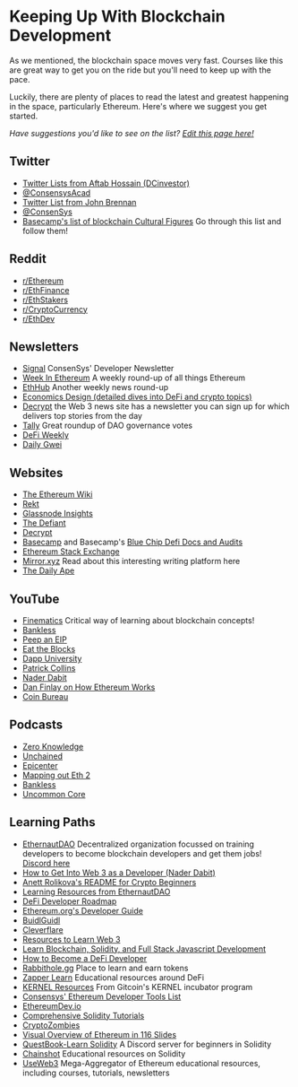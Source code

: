 # Keeping Up With Blockchain Development

As we mentioned, the blockchain space moves very fast. Courses like this are great way to get you on the ride but you'll need to keep up with the pace.

Luckily, there are plenty of places to read the latest and greatest happening in the space, particularly Ethereum. Here's where we suggest you get started.

_Have suggestions you'd like to see on the list? [Edit this page here!](https://github.com/ConsenSys-Academy/Blockchain-Developer-Bootcamp/edit/staging/docs/S00-intro/L6-keeping-up/index.md)_

## Twitter

*   [Twitter Lists from Aftab Hossain (DCinvestor)](https://twitter.com/iamDCinvestor/lists)
*   [@ConsensysAcad](https://twitter.com/consensysacad)
*   [Twitter List from John Brennan](https://twitter.com/i/lists/1240026040619106306?s=20)
*   [@ConsenSys](https://twitter.com/consensys)
*   [Basecamp's list of blockchain Cultural Figures](https://www.notion.so/2438c01d787b4dfd8ba3352011f194ff?v=0e065bfd666b4bc4a27216301faf1de1&p=eb0a863295a24191a6eb78a026347381) Go through this list and follow them!

## Reddit

*   [r/Ethereum](https://www.reddit.com/r/ethereum)
*   [r/EthFinance](https://www.reddit.com/r/ethfinance)
*   [r/EthStakers](https://www.reddit.com/r/ethstakers)
*   [r/CryptoCurrency](https://www.reddit.com/r/CryptoCurrency/)
*   [r/EthDev](https://www.reddit.com/r/ethdev/)

## Newsletters

*   [Signal](https://share.hsforms.com/1HiFwsb55S5GUf-EOe0KP8Q2urwb?email=) ConsenSys' Developer Newsletter
*   [Week In Ethereum](https://weekinethereumnews.com/) A weekly round-up of all things Ethereum
*   [EthHub](https://ethhub.io/) Another weekly news round-up
*   [Economics Design (detailed dives into DeFi and crypto topics)](https://economicsdesign.substack.com/)
*   [Decrypt](https://decrypt.co/) the Web 3 news site has a newsletter you can sign up for which delivers top stories from the day
*   [Tally](https://newsletter.withtally.com/?no_cover=true) Great roundup of DAO governance votes
*   [DeFi Weekly](https://defiweekly.substack.com/)
*   [Daily Gwei](https://thedailygwei.substack.com/)

## Websites
- [The Ethereum Wiki](https://eth.wiki/)
- [Rekt](https://rekt.news/)
- [Glassnode Insights](https://insights.glassnode.com/)
- [The Defiant](https://thedefiant.io/)
- [Decrypt](https://decrypt.co)
- [Basecamp](https://www.notion.so/qtativ/Basecamp-55bd8855ed804a449985a0cec6540ae1) and Basecamp's [Blue Chip Defi Docs and Audits](https://www.notion.so/2438c01d787b4dfd8ba3352011f194ff?v=0e065bfd666b4bc4a27216301faf1de1&p=f0a08659cf81453996f3f1250d3cab53)
- [Ethereum Stack Exchange](https://ethereum.stackexchange.com/)
- [Mirror.xyz](https://consensys.net/blog/metamask/mirror-xyz-review-how-to-use-metamask-to-compete-in-the-write-race/) Read about this interesting writing platform here
- [The Daily Ape](http://thedailyape.com)


## YouTube
- [Finematics](https://finematics.com/) Critical way of learning about blockchain concepts!
- [Bankless](https://www.youtube.com/c/Bankless/videos)
- [Peep an EIP](https://www.youtube.com/watch?v=sc1x_du6UXk&list=PL4cwHXAawZxqu0PKKyMzG_3BJV_xZTi1F)
- [Eat the Blocks](https://www.youtube.com/channel/UCZM8XQjNOyG2ElPpEUtNasA)
- [Dapp University](https://www.youtube.com/channel/UCY0xL8V6NzzFcwzHCgB8orQ)
- [Patrick Collins](https://www.youtube.com/channel/UCn-3f8tw_E1jZvhuHatROwA)
- [Nader Dabit](https://www.youtube.com/user/boyindasouth)
- [Dan Finlay on How Ethereum Works](https://www.youtube.com/watch?v=-SMliFtoPn8&list=PLvf2RZCNC-UD2RLRs8jnIkhG8iXiKIH9w)
- [Coin Bureau](https://www.youtube.com/channel/UCqK_GSMbpiV8spgD3ZGloSw)

## Podcasts
- [Zero Knowledge](https://www.zeroknowledge.fm/)
- [Unchained](https://unchainedpodcast.com/)
- [Epicenter](https://epicenter.tv)
- [Mapping out Eth 2](https://www.coindesk.com/podcasts/mapping-out-eth-2-0/)
- [Bankless](https://open.spotify.com/show/41TNnXSv5ExcQSzEGLlGhy?si=5FwQQFY1QHyUlaLoN2k-lg)
- [Uncommon Core](https://uncommoncore.co/podcast/)

## Learning Paths
- [EthernautDAO](https://forum.ethernautdao.io/) Decentralized organization focussed on training developers to become blockchain developers and get them jobs! [Discord here](https://discord.gg/RQ5WYDxUF3)
- [How to Get Into Web 3 as a Developer (Nader Dabit)](https://dev.to/dabit3/how-to-get-into-ethereum-crypto-web3-as-a-developer-9l6)
- [Anett Rolikova's README for Crypto Beginners](https://github.com/anettrolikova/Crypto/blob/master/README.md)
- [Learning Resources from EthernautDAO](https://github.com/ethernautdao/resources)
- [DeFi Developer Roadmap](https://github.com/OffcierCia/DeFi-Developer-Road-Map)
- [Ethereum.org's Developer Guide](https://ethereum.org/en/developers/)
- [BuidlGuidl](https://buidlguidl.com/)
- [Cleverflare](https://cleverflare.com/#/)
- [Resources to Learn Web 3](https://twitter.com/wslyvh/status/1405493777347739654)
- [Learn Blockchain, Solidity, and Full Stack Javascript Development](https://www.freecodecamp.org/news/learn-blockchain-solidity-full-stack-javascript-development/)
- [How to Become a DeFi Developer](https://defiweekly.substack.com/p/how-to-become-a-defi-developer)
- [Rabbithole.gg](https://rabbithole.gg) Place to learn and earn tokens
- [Zapper Learn](https://learn.zapper.fi/) Educational resources around DeFi
- [KERNEL Resources](https://kernel.community/en/resources/) From Gitcoin's KERNEL incubator program
- [Consensys' Ethereum Developer Tools List](https://github.com/ConsenSys/ethereum-developer-tools-list)
- [EthereumDev.io](https://ethereumdev.io/)
- [Comprehensive Solidity Tutorials](https://github.com/willitscale/learning-solidity)
- [CryptoZombies](https://cryptozombies.io/)
- [Visual Overview of Ethereum in 116 Slides](https://takenobu-hs.github.io/downloads/ethereum_evm_illustrated.pdf)
- [QuestBook-Learn Solidity](https://discord.gg/EwvRjGAS) A Discord server for beginners in Solidity
- [Chainshot](https://www.chainshot.com/) Educational resources on Solidity
- [UseWeb3](https://www.useweb3.xyz/) Mega-Aggregator of Ethereum educational resources, including courses, tutorials, newsletters
